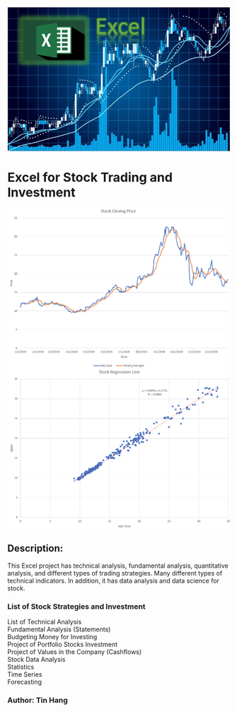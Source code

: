 <img src="TitleExcel.PNG">

# Excel for Stock Trading and Investment

<img src="Excel_Chart.PNG">
<img src="Excel_RL.PNG">

## Description:
This Excel project has technical analysis, fundamental analysis, quantitative analysis, and different types of trading strategies. Many different types of technical indicators. In addition, it has data analysis and data science for stock.

### List of Stock Strategies and Investment  
List of Technical Analysis  
Fundamental Analysis (Statements)  
Budgeting Money for Investing  
Project of Portfolio Stocks Investment  
Project of Values in the Company (Cashflows)  
Stock Data Analysis  
Statistics  
Time Series  
Forecasting  

### Author: Tin Hang
